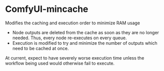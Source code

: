 # ComfyUI-mincache
Modifies the caching and execution order to minimize RAM usage
- Node outputs are deleted from the cache as soon as they are no longer needed. Thus, every node re-executes on every queue.
- Execution is modified to try and minimize the number of outputs which need to be cached at once.

At current, expect to have severely worse execution time unless the workflow being used would otherwise fail to execute.
